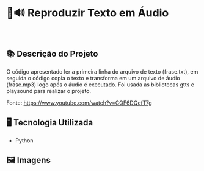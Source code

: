 # 📃🔊 Reproduzir Texto em Áudio
<br>

## 📚 Descrição do Projeto
O código apresentado ler a primeira linha do arquivo de texto (frase.txt), em seguida o código copia o texto e transforma em um arquivo de áudio (frase.mp3) logo após o áudio é executado. Foi usada as bibliotecas gtts e playsound para realizar o projeto.

Fonte: https://www.youtube.com/watch?v=CQF6DQefT7g

## 🖥️ Tecnologia Utilizada
- Python

## 🖼️ Imagens
